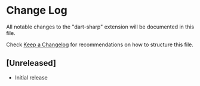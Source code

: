 # Change Log

All notable changes to the "dart-sharp" extension will be documented in this file.

Check [Keep a Changelog](http://keepachangelog.com/) for recommendations on how to structure this file.

## [Unreleased]

- Initial release
